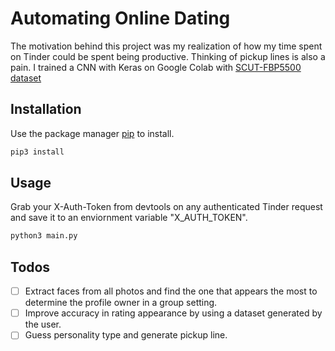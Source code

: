 # Automating Online Dating

The motivation behind this project was my realization of how my time spent on Tinder could be spent being productive. Thinking of pickup lines is also a pain. I trained a CNN with Keras on Google Colab with [SCUT-FBP5500 dataset](https://github.com/HCIILAB/SCUT-FBP5500-Database-Release)

## Installation

Use the package manager [pip](https://pip.pypa.io/en/stable/) to install.

```bash
pip3 install
```

## Usage

Grab your X-Auth-Token from devtools on any authenticated Tinder request and save it to an enviornment variable "X_AUTH_TOKEN".

```bash
python3 main.py
```

## Todos

- [ ] Extract faces from all photos and find the one that appears the most to determine the profile owner in a group setting.
- [ ] Improve accuracy in rating appearance by using a dataset generated by the user.
- [ ] Guess personality type and generate pickup line.
